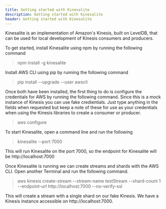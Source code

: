 ```yaml
---
title: Getting started with Kinesalite
description: Getting started with Kinesalite
header: Getting started with Kinesalite
---
```


Kinesalite is an implementation of Amazon's Kinesis, built on LevelDB, that can be used for local development of Kinesis consumers and producers.

To get started, install Kinesalite using npm by running the following command

> npm install -g kinesalite

Install AWS CLI using pip by running the following command

> pip install --upgrade --user awscli

Once both have been installed, the first thing to do is configure the credentials for AWS by running the following command. Since this is a mock instance of Kinesis you can use fake credientials. Just type anything in the fields when requested but keep a note of these for use as your credentials when using the Kinesis libraries to create a consumer or producer.

> aws configure

To start Kinesalite, open a command line and run the following

> kinesalite --port 7000

This will run Kinesalite on the port 7000, so the endpoint for Kinesalite will be http://localhost:7000


Once Kinesalite is running we can create streams and shards with the AWS CLI. Open another Terminal and run the following command.

> aws kinesis create-stream --stream-name testStream --shard-count 1 --endpoint-url http://localhost:7000 --no-verify-ssl

This will create a stream with a single shard on our fake Kinesis. We have a Kinesis instance accessible on http://localhost:7000.

&nbsp;
